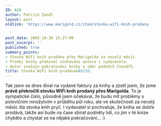 ```yaml
---
ID: 626
author: Patrick Zandl
layout: post
oldlink: 'https://www.marigold.cz/item/stovka-wifi-knih-prodana

  '
post_date: 2003-10-30 15:27:00
post_excerpt: ''
published: true
summary_points:
- Stovka WiFi knih prodána přes Marigolda za necelý měsíc.
- Prodej knihy překonal očekávání autora i vydavatele.
- Autor zvažuje pokračování knihy a sběr podnětů čtenářů.
title: Stovka WiFi knih prodána&#8230;
---
```


Tak jsem se dnes díval na vydané faktury za knihy a zjistil jsem, že jsme <STRONG>právě překročili stovku WiFi knih prodaný přes Marigolda</STRONG>. To je sympatické číslo, původně jsem očekával, že budu mít problémy s polovičním množstvím v průběhu půl roku, ale ve skutečnosti za necelý měsíc šla stovka knih pryč. I vydavatel si pochvaluje, že kniha se dobře prodává, takže asi bude na čase sbírat podněty lidí, co jim v té knize chybělo a chystat se na nějaké pokračování... :)